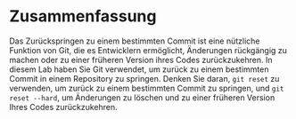 # Zusammenfassung

Das Zurückspringen zu einem bestimmten Commit ist eine nützliche Funktion von Git, die es Entwicklern ermöglicht, Änderungen rückgängig zu machen oder zu einer früheren Version ihres Codes zurückzukehren. In diesem Lab haben Sie Git verwendet, um zurück zu einem bestimmten Commit in einem Repository zu springen. Denken Sie daran, `git reset` zu verwenden, um zurück zu einem bestimmten Commit zu springen, und `git reset --hard`, um Änderungen zu löschen und zu einer früheren Version Ihres Codes zurückzukehren.
